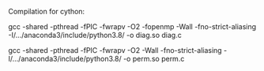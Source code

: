 Compilation for cython:

gcc -shared -pthread -fPIC -fwrapv -O2 -fopenmp -Wall -fno-strict-aliasing -I/.../anaconda3/include/python3.8/ -o diag.so diag.c

gcc -shared -pthread -fPIC -fwrapv -O2 -Wall -fno-strict-aliasing -I/.../anaconda3/include/python3.8/ -o perm.so perm.c

